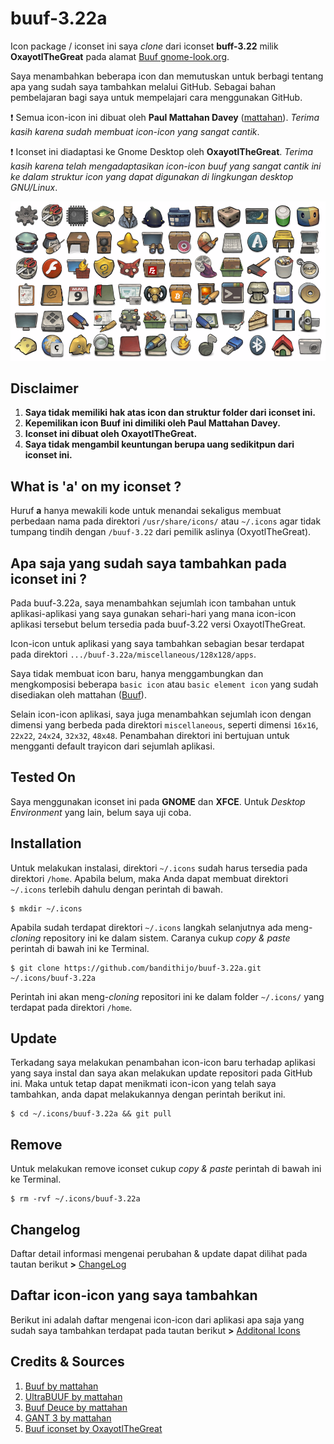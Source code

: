 # buuf-3.22a

Icon package / iconset ini saya *clone* dari iconset **buff-3.22** milik **OxayotlTheGreat** pada alamat [Buuf gnome-look.org](https://www.gnome-look.org/content/show.php/Buuf?content=81153).

Saya menambahkan beberapa icon dan memutuskan untuk berbagi tentang apa yang sudah saya tambahkan melalui GitHub. Sebagai bahan pembelajaran bagi saya untuk mempelajari cara menggunakan GitHub.

:exclamation: Semua icon-icon ini dibuat oleh **Paul Mattahan Davey** ([mattahan](http://mattahan.deviantart.com)). *Terima kasih karena sudah membuat icon-icon yang sangat cantik*.

:exclamation: Iconset ini diadaptasi ke Gnome Desktop oleh **OxayotlTheGreat**. *Terima kasih karena telah mengadaptasikan icon-icon buuf yang sangat cantik ini ke dalam struktur icon yang dapat digunakan di lingkungan desktop GNU/Linux*.

![Top-Banner](https://github.com/bandithijo/buuf-3.22a/blob/master/screenshot/icon-preview.png?raw=true)

## Disclaimer
1. **Saya tidak memiliki hak atas icon dan struktur folder dari iconset ini.**
2. **Kepemilikan icon Buuf ini dimiliki oleh Paul Mattahan Davey.**
3. **Iconset ini dibuat oleh OxayotlTheGreat.**
4. **Saya tidak mengambil keuntungan berupa uang sedikitpun dari iconset ini.**


## What is 'a' on my iconset ?

Huruf **a** hanya mewakili kode untuk menandai sekaligus membuat perbedaan nama pada direktori `/usr/share/icons/` atau `~/.icons` agar tidak tumpang tindih dengan `/buuf-3.22` dari pemilik aslinya (OxyotlTheGreat).


## Apa saja yang sudah saya tambahkan pada iconset ini ?

Pada buuf-3.22a, saya menambahkan sejumlah icon tambahan untuk aplikasi-aplikasi yang saya gunakan sehari-hari yang mana icon-icon aplikasi tersebut belum tersedia pada buuf-3.22 versi OxayotlTheGreat.

Icon-icon untuk aplikasi yang saya tambahkan sebagian besar terdapat pada direktori `.../buuf-3.22a/miscellaneous/128x128/apps`.

Saya tidak membuat icon baru, hanya menggambungkan dan mengkomposisi beberapa `basic icon` atau `basic element icon` yang sudah disediakan oleh mattahan ([Buuf](https://mattahan.deviantart.com/art/Buuf-37966044)).

Selain icon-icon aplikasi, saya juga menambahkan sejumlah icon dengan dimensi yang berbeda pada direktori `miscellaneous`, seperti dimensi `16x16`, `22x22`, `24x24`, `32x32`, `48x48`. Penambahan direktori ini bertujuan untuk mengganti default trayicon dari sejumlah aplikasi.

## Tested On
Saya menggunakan iconset ini pada **GNOME** dan **XFCE**. Untuk *Desktop Environment* yang lain, belum saya uji coba.

## Installation
Untuk melakukan instalasi, direktori `~/.icons` sudah harus tersedia pada direktori `/home`. Apabila belum, maka Anda dapat membuat direktori `~/.icons` terlebih dahulu dengan perintah di bawah.
    
    $ mkdir ~/.icons

Apabila sudah terdapat direktori `~/.icons` langkah selanjutnya ada meng-*cloning* repository ini ke dalam sistem. Caranya cukup *copy & paste* perintah di bawah ini ke Terminal.

    $ git clone https://github.com/bandithijo/buuf-3.22a.git ~/.icons/buuf-3.22a

Perintah ini akan meng-*cloning* repositori ini ke dalam folder `~/.icons/` yang terdapat pada direktori `/home`.


## Update
Terkadang saya melakukan penambahan icon-icon baru terhadap aplikasi yang saya instal dan saya akan melakukan update repositori pada GitHub ini. Maka untuk tetap dapat menikmati icon-icon yang telah saya tambahkan, anda dapat melakukannya dengan perintah berikut ini.
    
    $ cd ~/.icons/buuf-3.22a && git pull


## Remove
Untuk melakukan remove iconset cukup *copy & paste* perintah di bawah ini ke Terminal.
    
    $ rm -rvf ~/.icons/buuf-3.22a


## Changelog
Daftar detail informasi mengenai perubahan & update dapat dilihat pada tautan berikut **>** [ChangeLog](https://github.com/bandithijo/buuf-3.22a/blob/master/CHANGELOG.md)


## Daftar icon-icon yang saya tambahkan
Berikut ini adalah daftar mengenai icon-icon dari aplikasi apa saja yang sudah saya tambahkan terdapat pada tautan berikut **>** [Additonal Icons](https://github.com/bandithijo/buuf-3.22a/blob/master/ADDITIONAL_ICONS.md)


## Credits & Sources
1. [Buuf by mattahan](https://mattahan.deviantart.com/art/Buuf-37966044)
2. [UltraBUUF by mattahan](https://mattahan.deviantart.com/art/UltraBUUF-260792930)
3. [Buuf Deuce by mattahan](https://mattahan.deviantart.com/art/Buuf-Deuce-72080962)
4. [GANT 3 by mattahan](https://mattahan.deviantart.com/art/GANT-3-15364715)
5. [Buuf iconset by OxayotlTheGreat](https://www.gnome-look.org/content/show.php/Buuf?content=81153)

